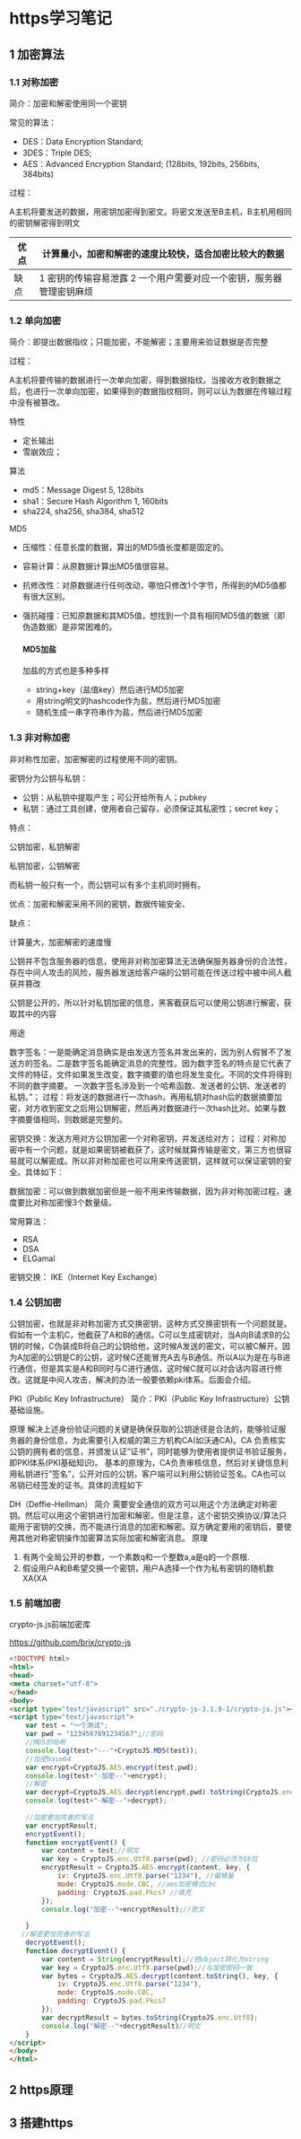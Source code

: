 # https学习笔记

## 1 加密算法

### 1.1 对称加密

简介：加密和解密使用同一个密钥

常见的算法： 

- DES：Data Encryption Standard; 
- 3DES：Triple DES; 
- AES：Advanced Encryption Standard; (128bits, 192bits, 256bits, 384bits) 

过程：

A主机将要发送的数据，用密钥加密得到密文。将密文发送至B主机，B主机用相同的密钥解密得到明文

| 优点 | 计算量小，加密和解密的速度比较快，适合加密比较大的数据       |
| ---- | ------------------------------------------------------------ |
| 缺点 | 1 密钥的传输容易泄露                 2 一个用户需要对应一个密钥，服务器管理密钥麻烦 |

### 1.2 单向加密

简介：即提出数据指纹；只能加密，不能解密；主要用来验证数据是否完整

过程：

A主机将要传输的数据进行一次单向加密，得到数据指纹。当接收方收到数据之后，也进行一次单向加密，如果得到的数据指纹相同，则可以认为数据在传输过程中没有被篡改。

特性 

- 定长输出 
- 雪崩效应；

算法 

- md5：Message Digest 5, 128bits 
- sha1：Secure Hash Algorithm 1, 160bits 
- sha224, sha256, sha384, sha512

MD5

- 压缩性：任意长度的数据，算出的MD5值长度都是固定的。

- 容易计算：从原数据计算出MD5值很容易。

- 抗修改性：对原数据进行任何改动，哪怕只修改1个字节，所得到的MD5值都有很大区别。

- 强抗碰撞：已知原数据和其MD5值，想找到一个具有相同MD5值的数据（即伪造数据）是非常困难的。

  #### MD5加盐

    加盐的方式也是多种多样

  - string+key（盐值key）然后进行MD5加密
  - 用string明文的hashcode作为盐，然后进行MD5加密
  - 随机生成一串字符串作为盐，然后进行MD5加密

### 1.3 非对称加密

非对称性加密，加密解密的过程使用不同的密钥。

密钥分为公钥与私钥： 

- 公钥：从私钥中提取产生；可公开给所有人；pubkey 
- 私钥：通过工具创建，使用者自己留存，必须保证其私密性；secret key；

特点：

公钥加密，私钥解密

私钥加密，公钥解密

而私钥一般只有一个，而公钥可以有多个主机同时拥有。

优点：加密和解密采用不同的密钥，数据传输安全、

缺点：

计算量大，加密解密的速度慢

公钥并不包含服务器的信息，使用非对称加密算法无法确保服务器身份的合法性，存在中间人攻击的风险，服务器发送给客户端的公钥可能在传送过程中被中间人截获并篡改

公钥是公开的，所以针对私钥加密的信息，黑客截获后可以使用公钥进行解密，获取其中的内容

用途

数字签名：一是能确定消息确实是由发送方签名并发出来的，因为别人假冒不了发送方的签名。二是数字签名能确定消息的完整性。因为数字签名的特点是它代表了文件的特征，文件如果发生改变，数字摘要的值也将发生变化。不同的文件将得到不同的数字摘要。 一次数字签名涉及到一个哈希函数、发送者的公钥、发送者的私钥。”； 
过程：将发送的数据进行一次hash，再用私钥对hash后的数据摘要加密，对方收到密文之后用公钥解密，然后再对数据进行一次hash比对。如果与数字摘要值相同，则数据是完整的。

密钥交换：发送方用对方公钥加密一个对称密钥，并发送给对方； 
过程：对称加密中有一个问题，就是如果密钥被截获了，这时候就算传输是密文，第三方也很容易就可以解密成。所以非对称加密也可以用来传送密钥，这样就可以保证密钥的安全。具体如下： 

数据加密：可以做到数据加密但是一般不用来传输数据，因为非对称加密过程，速度要比对称加密慢3个数量级。

常用算法： 

- RSA 
- DSA 
- ELGamal

密钥交换： IKE（Internet Key Exchange）

### 1.4 公钥加密

公钥加密，也就是非对称加密方式交换密钥，这种方式交换密钥有一个问题就是。假如有一个主机C，他截获了A和B的通信。C可以生成密钥对，当A向B请求B的公钥的时候，C伪装成B将自己的公钥给他，这时候A发送的密文，可以被C解开。因为A加密的公钥是C的公钥，这时候C还能冒充A去与B通信。所以A以为是在与B进行通信，但是其实是A和B同时与C进行通信，这时候C就可以对会话内容进行修改。这就是中间人攻击，解决的办法一般要依赖pki体系。后面会介绍。



PKI（Public Key Infrastructure） 
简介：PKI（Public Key Infrastructure）公钥基础设施。

原理 
解决上述身份验证问题的关键是确保获取的公钥途径是合法的，能够验证服务器的身份信息，为此需要引入权威的第三方机构CA(如沃通CA)。CA 负责核实公钥的拥有者的信息，并颁发认证”证书”，同时能够为使用者提供证书验证服务，即PKI体系(PKI基础知识)。 
基本的原理为，CA负责审核信息，然后对关键信息利用私钥进行”签名”，公开对应的公钥，客户端可以利用公钥验证签名。CA也可以吊销已经签发的证书。具体的流程如下



DH（Deffie-Hellman）
简介 
需要安全通信的双方可以用这个方法确定对称密钥。然后可以用这个密钥进行加密和解密。但是注意，这个密钥交换协议/算法只能用于密钥的交换，而不能进行消息的加密和解密。双方确定要用的密钥后，要使用其他对称密钥操作加密算法实际加密和解密消息。 
原理 

1. 有两个全局公开的参数，一个素数q和一个整数a,a是q的一个原根. 
2. 假设用户A和B希望交换一个密钥，用户A选择一个作为私有密钥的随机数XA(XA

### 1.5 前端加密

crypto-js.js前端加密库

<https://github.com/brix/crypto-js>

```html
<!DOCTYPE html>
<html>
<head>
<meta charset="utf-8">
</head>
<body>
<script type="text/javascript" src="./crypto-js-3.1.9-1/crypto-js.js"></script>
<script type="text/javascript">
	var test = "一个测试";
	var pwd = "1234567891234567";//密码
	//MD5的哈希
	console.log(test+"---"+CryptoJS.MD5(test));
	//加密base64
	var encrypt=CryptoJS.AES.encrypt(test,pwd);
    console.log(test+"-加密--"+encrypt);
    //解密
	var decrypt=CryptoJS.AES.decrypt(encrypt,pwd).toString(CryptoJS.enc.Utf8);
	console.log(test+"-解密--"+decrypt);
	
	//加密更加完善的写法
   	var encryptResult;
   	encryptEvent();
    function encryptEvent() {
        var content = test;//明文
        var key = CryptoJS.enc.Utf8.parse(pwd); //密码必须为16位
        encryptResult = CryptoJS.AES.encrypt(content, key, {
            iv: CryptoJS.enc.Utf8.parse("1234"), //偏移量
            mode: CryptoJS.mode.CBC, //aes加密模式cbc
            padding: CryptoJS.pad.Pkcs7 //填充
        });
        console.log("加密--"+encryptResult);//密文
        
    }
   //解密更加完善的写法
    decryptEvent();
    function decryptEvent() {
        var content = String(encryptResult);//把object转化为string
        var key = CryptoJS.enc.Utf8.parse(pwd);//与加密密码一致
        var bytes = CryptoJS.AES.decrypt(content.toString(), key, {
            iv: CryptoJS.enc.Utf8.parse("1234"),
            mode: CryptoJS.mode.CBC,
            padding: CryptoJS.pad.Pkcs7
        });
        var decryptResult = bytes.toString(CryptoJS.enc.Utf8);
        console.log("解密--"+decryptResult)//明文
    }
</script>
</body>
</html>
```

## 2 https原理

## 3 搭建https


